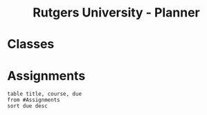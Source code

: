 <center> <h1>Rutgers University - Planner</h1> </center>


# Classes

# Assignments
```dataview
table title, course, due
from #Assignments 
sort due desc
```





